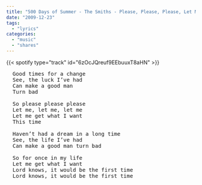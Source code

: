 ```yaml
---
title: "500 Days of Summer - The Smiths - Please, Please, Please, Let Me Get What I Want"
date: "2009-12-23"
tags:
  - "lyrics"
categories:
  - "music"
  - "shares"
---
```


{{< spotify type="track" id="6zOcJQreuf9EEbuuxT8aHN" >}}

<pre>
  Good times for a change 
  See, the luck I’ve had 
  Can make a good man 
  Turn bad 

  So please please please 
  Let me, let me, let me 
  Let me get what I want 
  This time 

  Haven’t had a dream in a long time
  See, the life I’ve had 
  Can make a good man turn bad 

  So for once in my life 
  Let me get what I want 
  Lord knows, it would be the first time 
  Lord knows, it would be the first time
</pre>